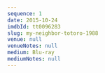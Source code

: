 ```yaml
---
sequence: 1
date: 2015-10-24
imdbId: tt0096283
slug: my-neighbor-totoro-1988
venue: null
venueNotes: null
medium: Blu-ray
mediumNotes: null
---
```


